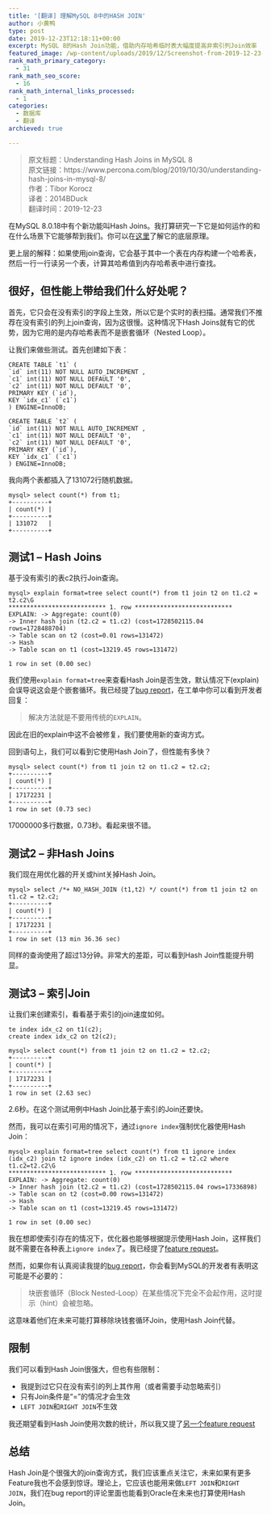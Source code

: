 ```yaml
---
title: '[翻译] 理解MySQL 8中的HASH JOIN'
author: 小黄鸭
type: post
date: 2019-12-23T12:18:11+00:00
excerpt: MySQL 8的Hash Join功能，借助内存哈希临时表大幅度提高非索引列Join效率
featured_image: /wp-content/uploads/2019/12/Screenshot-from-2019-12-23-20-14-33.jpg
rank_math_primary_category:
  - 31
rank_math_seo_score:
  - 16
rank_math_internal_links_processed:
  - 1
categories:
  - 数据库
  - 翻译
archieved: true

---
```

<blockquote class="wp-block-quote">
  <p>
    原文标题：Understanding Hash Joins in MySQL 8<br /> 原文链接：https://www.percona.com/blog/2019/10/30/understanding-hash-joins-in-mysql-8/<br /> 作者：Tibor Korocz<br /> 译者：2014BDuck<br /> 翻译时间：2019-12-23
  </p>
</blockquote>

在MySQL 8.0.18中有个新功能叫Hash Joins。我打算研究一下它是如何运作的和在什么场景下它能够帮到我们。你可以在[这里][1]了解它的底层原理。

更上层的解释：如果使用join查询，它会基于其中一个表在内存构建一个哈希表，然后一行一行读另一个表，计算其哈希值到内存哈希表中进行查找。

## 很好，但性能上带给我们什么好处呢？

首先，它只会在没有索引的字段上生效，所以它是个实时的表扫描。通常我们不推荐在没有索引的列上join查询，因为这很慢。这种情况下Hash Joins就有它的优势，因为它用的是内存哈希表而不是嵌套循环（Nested Loop）。

让我们来做些测试。首先创建如下表：

```
CREATE TABLE `t1` (
`id` int(11) NOT NULL AUTO_INCREMENT ,
`c1` int(11) NOT NULL DEFAULT '0',
`c2` int(11) NOT NULL DEFAULT '0',
PRIMARY KEY (`id`),
KEY `idx_c1` (`c1`)
) ENGINE=InnoDB;

CREATE TABLE `t2` (
`id` int(11) NOT NULL AUTO_INCREMENT ,
`c1` int(11) NOT NULL DEFAULT '0',
`c2` int(11) NOT NULL DEFAULT '0',
PRIMARY KEY (`id`),
KEY `idx_c1` (`c1`)
) ENGINE=InnoDB;

```
我向两个表都插入了131072行随机数据。

```
mysql> select count(*) from t1;
+----------+
| count(*) |
+----------+
| 131072   |
+----------+

```
## 测试1 &#8211; Hash Joins

基于没有索引的表c2执行Join查询。

```
mysql> explain format=tree select count(*) from t1 join t2 on t1.c2 = t2.c2\G
*************************** 1. row ***************************
EXPLAIN: -> Aggregate: count(0)
-> Inner hash join (t2.c2 = t1.c2) (cost=1728502115.04 rows=1728488704)
-> Table scan on t2 (cost=0.01 rows=131472)
-> Hash
-> Table scan on t1 (cost=13219.45 rows=131472)

1 row in set (0.00 sec)

```
我们使用`explain format=tree`来查看Hash Join是否生效，默认情况下(explain)会误导说这会是个嵌套循环。我已经提了[bug report][2]，在工单中你可以看到开发者回复：

<blockquote class="wp-block-quote">
  <p>
    解决方法就是不要用传统的<code>EXPLAIN</code>。
  </p>
</blockquote>

因此在旧的explain中这不会被修复，我们要使用新的查询方式。

回到语句上，我们可以看到它使用Hash Join了，但性能有多快？

```
mysql> select count(*) from t1 join t2 on t1.c2 = t2.c2;
+----------+
| count(*) |
+----------+
| 17172231 |
+----------+
1 row in set (0.73 sec)

```
17000000多行数据，0.73秒。看起来很不错。

## 测试2 &#8211; 非Hash Joins

我们现在用优化器的开关或hint关掉Hash Join。

```
mysql> select /*+ NO_HASH_JOIN (t1,t2) */ count(*) from t1 join t2 on t1.c2 = t2.c2;
+----------+
| count(*) |
+----------+
| 17172231 |
+----------+
1 row in set (13 min 36.36 sec)

```
同样的查询使用了超过13分钟。非常大的差距，可以看到Hash Join性能提升明显。

## 测试3 &#8211; 索引Join

让我们来创建索引，看看基于索引的join速度如何。

```
te index idx_c2 on t1(c2);
create index idx_c2 on t2(c2);

mysql> select count(*) from t1 join t2 on t1.c2 = t2.c2;
+----------+
| count(*) |
+----------+
| 17172231 |
+----------+
1 row in set (2.63 sec)

```
2.6秒。在这个测试用例中Hash Join比基于索引的Join还要快。

然而，我可以在索引可用的情况下，通过`ignore index`强制优化器使用Hash Join：

```
mysql> explain format=tree select count(*) from t1 ignore index (idx_c2) join t2 ignore index (idx_c2) on t1.c2 = t2.c2 where t1.c2=t2.c2\G
*************************** 1. row ***************************
EXPLAIN: -> Aggregate: count(0)
-> Inner hash join (t2.c2 = t1.c2) (cost=1728502115.04 rows=17336898)
-> Table scan on t2 (cost=0.00 rows=131472)
-> Hash
-> Table scan on t1 (cost=13219.45 rows=131472)

1 row in set (0.00 sec)

```
我在想即使索引存在的情况下，优化器也能够根据提示使用Hash Join，这样我们就不需要在各种表上`ignore index`了。我已经提了[feature request][3]。

然而，如果你有认真阅读我提的[bug report][2]，你会看到MySQL的开发者有表明这可能是不必要的：

<blockquote class="wp-block-quote">
  <p>
    块嵌套循环（Block Nested-Loop）在某些情况下完全不会起作用，这时提示（hint）会被忽略。
  </p>
</blockquote>

这意味着他们在未来可能打算移除块钱套循环Join，使用Hash Join代替。

## 限制

我们可以看到Hash Join很强大，但也有些限制：

  * 我提到过它只在没有索引的列上其作用（或者需要手动忽略索引）
  * 只有Join条件是“=”的情况才会生效
  * `LEFT JOIN`和`RIGHT JOIN`不生效

我还期望看到Hash Join使用次数的统计，所以我又提了[另一个feature request][4]

## 总结

Hash Join是个很强大的join查询方式，我们应该重点关注它，未来如果有更多Feature我也不会感到惊讶。理论上，它应该也能用来做`LEFT JOIN`和`RIGHT JOIN`，我们在bug report的评论里面也能看到Oracle在未来也打算使用Hash Join。

 [1]: https://dev.mysql.com/worklog/task/?id=2241
 [2]: https://bugs.mysql.com/bug.php?id=97299
 [3]: https://bugs.mysql.com/bug.php?id=97302
 [4]: https://bugs.mysql.com/bug.php?id=97301